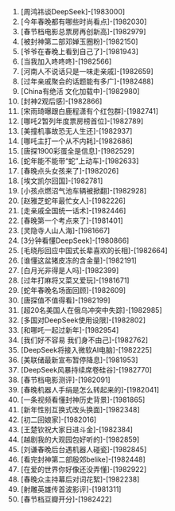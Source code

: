 
1. [周鸿祎谈DeepSeek]-[1983000]
1. [今年春晚都有哪些时尚看点]-[1982030]
1. [春节档电影总票房再创新高]-[1982979]
1. [被封神第二部邓婵玉圈粉]-[1982150]
1. [爷爷在春晚上看到自己了]-[1981943]
1. [当我加入咚咚咚]-[1982566]
1. [河南人不说话只是一味走亲戚]-[1982659]
1. [过年亲戚聚会的话题能有多广]-[1982488]
1. [China有绝活 文化加载中]-[1982980]
1. [封神2观后感]-[1982866]
1. [宋雨琦曝跟白鹿程潇有个红包群]-[1982741]
1. [哪吒2暂列年度票房榜首位]-[1982789]
1. [美撞机事故恐无人生还]-[1982937]
1. [哪吒主打一个从不内耗]-[1982686]
1. [唐探1900彩蛋全是信息]-[1982529]
1. [蛇年能不能带“蛇”上动车]-[1982633]
1. [春晚点头女孩来了]-[1982026]
1. [埃文凯尔回国]-[1982781]
1. [小孩点燃沼气池车辆被掀翻]-[1982928]
1. [赵雅芝蛇年最忙女人]-[1982226]
1. [走亲戚全国统一话术]-[1982446]
1. [春晚第一个考点来了]-[1981401]
1. [灵隐寺人山人海]-[1981667]
1. [3分钟看懂DeepSeek]-[1980866]
1. [毛晓彤回应中国式长辈喜欢的长相]-[1982664]
1. [谁懂这盆猪皮冻的含金量]-[1982191]
1. [白月光非得是人吗]-[1982399]
1. [过年打麻将又菜又爱玩]-[1981671]
1. [蛇年春晚名场面回顾]-[1982609]
1. [唐探值不值得看]-[1982199]
1. [超20名美国人在俄乌冲突中失踪]-[1982985]
1. [多国对DeepSeek使用设限]-[1982802]
1. [和哪吒一起过新年]-[1982954]
1. [我们好不容易 我们身不由己]-[1982762]
1. [DeepSeek将接入微软AI电脑]-[1982225]
1. [美联储最新宣布暂停降息]-[1981953]
1. [DeepSeek风暴持续席卷硅谷]-[1982770]
1. [春节档电影测评]-[1982091]
1. [春晚机器人手绢是怎么转起来的]-[1982041]
1. [一条视频看懂封神历史背景]-[1981865]
1. [新年性别互换式改头换面]-[1982348]
1. [初二回娘家]-[1982016]
1. [王楚钦祝大家日进斗金]-[1982384]
1. [越剧我的大观园包好听的]-[1982859]
1. [刘谦春晚后台遇机器人碰瓷]-[1982845]
1. [看完封神第二部殷郊belike]-[1982448]
1. [在爱的世界你好像还没弄懂]-[1982922]
1. [春晚众主持幕后对词花絮]-[1982238]
1. [射雕英雄传首波影评]-[1981311]
1. [春节档豆瓣开分]-[1982422]